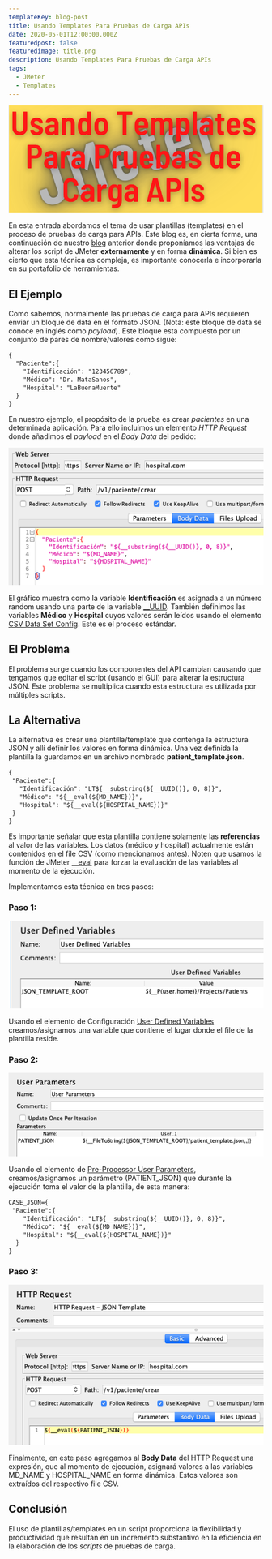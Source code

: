 ```yaml
---
templateKey: blog-post
title: Usando Templates Para Pruebas de Carga APIs
date: 2020-05-01T12:00:00.000Z
featuredpost: false
featuredimage: title.png
description: Usando Templates Para Pruebas de Carga APIs
tags:
  - JMeter
  - Templates
---
```

![image](title.png)

En esta entrada abordamos el tema de usar plantillas (templates) en el proceso de pruebas de carga para APIs. Este blog es, en cierta forma, una continuación de nuestro [blog](https://jmeterenespanol.org/blog/2020-06-02-properties-carlos/) anterior donde proponíamos las ventajas de alterar los script de JMeter **externamente** y en forma **dinámica**. Si bien es cierto que esta técnica es compleja, es importante conocerla e incorporarla en su portafolio de herramientas.

## El Ejemplo

Como sabemos, normalmente las pruebas de carga para APIs requieren enviar un bloque de data en el formato JSON. (Nota: este bloque de data se conoce en inglés como *payload*). Este bloque esta compuesto por un conjunto de pares de nombre/valores como sigue:

```
{
  "Paciente":{
    "Identificación": "123456789",
    "Médico": "Dr. MataSanos",
    "Hospital": "LaBuenaMuerte"
  }
}
```

En nuestro ejemplo, el propósito de la prueba es crear *pacientes* en una determinada aplicación. Para ello incluimos un elemento *HTTP Request* donde añadimos el *payload* en el *Body Data* del pedido:

![image](graph1.png)

El gráfico muestra como la variable **Identificación** es asignada a un número random usando una parte de la variable [__UUID](https://jmeter.apache.org/usermanual/functions.html#__UUID). También definimos las variables **Médico** y **Hospital** cuyos valores serán leídos usando el elemento [CSV Data Set Config](https://jmeter.apache.org/usermanual/component_reference.html#CSV_Data_Set_Config). Este es el proceso estándar.

## El Problema

El problema surge cuando los componentes del API cambian causando que tengamos que editar el script (usando el GUI) para alterar la estructura JSON. Este problema se multiplica cuando esta estructura es utilizada por múltiples scripts.

## La Alternativa

La alternativa es crear una plantilla/template que contenga la estructura JSON y allí definir los valores en forma dinámica. Una vez definida la plantilla la guardamos en un archivo nombrado **patient_template.json**.
 
 ```
{
  "Paciente":{
    "Identificación": "LT${__substring(${__UUID()}, 0, 8)}",
    "Médico": "${__eval(${MD_NAME})}",
    "Hospital": "${__eval(${HOSPITAL_NAME})}"
  }
}
```

Es importante señalar que esta plantilla contiene solamente las **referencias** al valor de las variables. Los datos (médico y hospital) actualmente están contenidos en el file CSV (como mencionamos antes). Noten que usamos la función de JMeter [__eval](https://jmeter.apache.org/usermanual/functions.html#__eval) para forzar la evaluación de las variables al momento de la ejecución.

Implementamos esta técnica en tres pasos:

### Paso 1:
![image](graph2.png)

Usando el elemento de Configuración [User Defined Variables](https://jmeter.apache.org/usermanual/component_reference.html#User_Defined_Variables) creamos/asignamos una variable que contiene el lugar donde el file de la plantilla reside.

### Paso 2:
![image](graph3.png)

Usando el elemento de [Pre-Processor User Parameters](https://jmeter.apache.org/usermanual/component_reference.html#User_Parameters), creamos/asignamos un parámetro (PATIENT_JSON) que durante la ejecución toma el valor de la plantilla, de esta manera:

```
CASE_JSON={
 "Paciente":{
    "Identificación": "LT${__substring(${__UUID()}, 0, 8)}",
    "Médico": "${__eval(${MD_NAME})}",
    "Hospital": "${__eval(${HOSPITAL_NAME})}"
  }
}
```

### Paso 3:
![image](graph4.png)

Finalmente, en este paso agregamos al **Body Data** del HTTP Request una expresión, que al momento de ejecución, asignará valores a las variables MD_NAME y HOSPITAL_NAME en forma dinámica. Estos valores son extraídos del respectivo file CSV.

## Conclusión

El uso de plantillas/templates en un script proporciona la flexibilidad y productividad que resultan en un incremento substantivo en la eficiencia en la elaboración de los *scripts* de pruebas de carga.